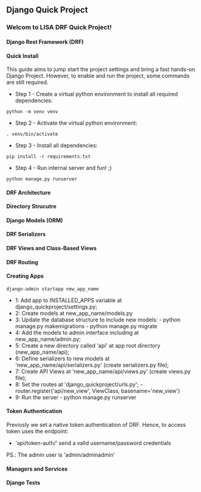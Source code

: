 ## Django Quick Project

### Welcom to LISA DRF Quick Project!

#### Django Rest Framework (DRF)

#### Quick Install

This guide aims to jump start the project settings and bring a fast hands-on Django Project. However, to enable and run the project, some commands are still required.

- Step 1 - Create a virtual python environment to install all required dependencies:

```python -m venv venv```

- Step 2 - Activate the virtual python environment:

```. venv/bin/activate```

- Step 3 - Install all dependencies:

```pip install -r requirements.txt```

- Step 4 - Run internal server and fun! ;)

```python manage.py runserver```

#### DRF Architecture

#### Directory Strucutre

#### Django Models (ORM)

#### DRF Serializers

#### DRF Views and Class-Based Views

#### DRF Routing

#### Creating Apps

```django-admin startapp new_app_name```

- 1: Add app to INSTALLED_APPS variable at django_quickproject/settings.py;
- 2: Create models at new_app_name/models.py
- 3: Update the database structure to include new models:
        - python manage.py makemigrations
        - python manage.py migrate
- 4: Add the models to admin interface including at new_app_name/admin.py;
- 5: Create a new directory called 'api' at app root directory (new_app_name/api);
- 6: Define serializers to new models at 'new_app_name/api/serializers.py' (create serializers.py file);
- 7: Create API Views at 'new_app_name/api/views.py' (create views.py file);
- 8: Set the routes at 'django_quickproject/urls.py';
        - router.register('api/new_view', ViewClass, basename='new_view')
- 9: Run the server
        - python manage.py runserver
#### Token Authentication

Previosly we set a native token authentication of DRF. Hence, to access token uses the endpoint:
- 'api/token-auth/' send a valid username/password credentials

PS.: The admin user is 'admin/adminadmin'

#### Managers and Services

#### Django Tests



